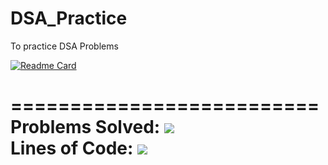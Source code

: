# DSA_Practice
To practice DSA Problems <br />

[![Readme Card](https://github-readme-stats.vercel.app/api/pin/?username=mudar-hussain&repo=DSA_Practice)](https://github.com/mudar-hussain/DSA_Practice) <br />

========================== <br />
Problems Solved: [![](https://tokei.rs/b1/github/mudar-hussain/DSA_Practice?category=files?languages=C++)](https://github.com/mudar-hussain/DSA_Practice)<br />
Lines of Code: [![](https://tokei.rs/b1/github/mudar-hussain/DSA_Practice?category=code)](https://github.com/mudar-hussain/DSA_Practice) <br />
==========================

